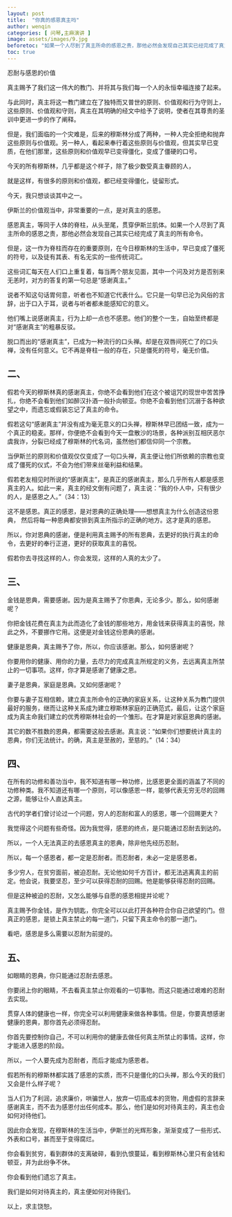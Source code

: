 ```yaml
---
layout: post
title:  "你真的感恩真主吗"
author: wenqin
categories: [ 问琴,主麻演讲 ]
image: assets/images/9.jpg
beforetoc: "如果一个人尽到了真主所命的感恩之责，那他必然会发现自己其实已经完成了真主的所有命令"
toc: true
---
```


忍耐与感恩的价值

真主赐予了我们这一伟大的教门、并将其与我们每一个人的永恒幸福连接了起来。

与此同时，真主将这一教门建立在了独特而又普世的原则、价值观和行为守则上，这些原则、价值观和守则，真主在其明确的经文中给予了说明，使者在其尊贵的圣训中更进一步的作了阐释。

但是，我们面临的一个灾难是，后来的穆斯林分成了两种，一种人完全拒绝和抛弃这些原则与价值观。另一种人，看起来奉行着这些原则与价值观，但其实早已变质，在他们那里，这些原则和价值观早已变得僵化，变成了僵硬的口号。

今天的所有穆斯林，几乎都是这个样子，除了极少数受真主眷顾的人，

就是这样，有很多的原则和价值观，都已经变得僵化，徒留形式。

今天，我只想谈谈其中之一。

伊斯兰的价值观当中，非常重要的一点，是对真主的感恩。

感恩真主，等同于人体的脊柱，从头至尾，贯穿伊斯兰肌体。如果一个人尽到了真主所命的感恩之责，那他必然会发现自己其实已经完成了真主的所有命令。

但是，这一作为脊柱而存在的重要原则，在今日穆斯林的生活中，早已变成了僵死的符号，以及徒有其表、有名无实的一些传统词汇。

这些词汇每天在人们口上重复着，每当两个朋友见面，其中一个问及对方是否别来无恙时，对方的答复的第一句总是“感谢真主。”

说者不知这句话胃何意，听者也不知道它代表什么。它只是一句早已沦为风俗的言辞，出于口入于耳，说者与听者都未能感知它的意义。

他们嘴上说感谢真主，行为上却一点也不感恩。他们的整个一生，自始至终都是对“感谢真主”的粗暴反驳。

脱口而出的“感谢真主”，已成为一种流行的口头禅。却是在双唇间死亡了的口头禅，没有任何意义。它不再是脊柱一般的存在，只是僵死的符号，毫无价值。

## 二、

假若今天的穆斯林真的感谢真主，你绝不会看到他们在这个被诅咒的现世中苦苦挣扎，你绝不会看到他们如醉汉扑酒一般扑向顿亚。你绝不会看到他们沉溺于各种欲望之中，而遗忘或假装忘记了真主的命令。

假若这句“感谢真主”并没有成为毫无意义的口头禅，穆斯林早已团结一致，成为一个真正的稳麦。那样，你便绝不会看到今天一盘散沙的场景，各种派别互相厌恶尔虞我诈，分裂已经成了穆斯林的代名词，虽然他们都信仰同一个宗教。

当伊斯兰的原则和价值观仅仅变成了一句口头禅，真主便让他们所依赖的宗教也变成了僵死的仪式，不会为他们带来丝毫利益和结果。

假若老友相见时所说的“感谢真主”，是真正的感谢真主，那么几乎所有人都是感恩真主的人。如此一来，真主的经文倒有问题了，真主说：“我的仆人中，只有很少的人，是感恩之人。”（34：13）

这不是感恩。真正的感恩，是对恩典的正确处理——想想真主为什么创造这份恩典，
然后将每一种恩典都安排到真主所指示的正确的地方。这才是真的感恩。

所以，你对恩典的感谢，便是利用真主赐予的所有恩典，去更好的执行真主的命令，去更好的奉行正道，更好的获取真主的喜悦。

假若你去寻找这样的人，你会发现，这样的人真的太少了。

## 三、

金钱是恩典，需要感谢。因为是真主赐予了你恩典，无论多少。那么，如何感谢呢？

你把金钱花费在真主为此而造化了金钱的那些地方，用金钱来获得真主的喜悦，除此之外，不要挪作它用。这便是对金钱这份恩典的感谢。

健康是恩典，真主赐予了你，所以，你应该感谢。那么，如何感谢呢？

你要用你的健康、用你的力量，去尽力的完成真主所规定的义务，去远离真主所禁止的一切事项。这样，你才算是感谢了健康之恩。

妻子是恩典，家庭是恩典。又如何感谢呢？

你要与妻子互相信赖，建立真主所命令的正确的家庭关系，让这种关系为教门提供最好的服务，继而让这种关系成为建立穆斯林家庭的正确范式，最后，让这个家庭成为真主命我们建立的优秀穆斯林社会的一个雏形。在才算是对家庭恩典的感谢。

其它的数不胜数的恩典，都需要这般去感谢。真主说：“如果你们想要统计真主的恩典，你们无法统计。的确，真主是至赦的，至慈的。”（14：34）

## 四、

在所有的功修和善功当中，我不知道有哪一种功修，比感恩更全面的涵盖了不同的功修种类。我不知道还有哪一个原则，可以像感恩一样，能够代表无穷无尽的回赐之源，能够让仆人直达真主。

古代的学者们曾讨论过一个问题，穷人的忍耐和富人的感恩，哪一个回赐更大？

我觉得这个问题有些奇怪。因为我觉得，感恩的终点，是只能通过忍耐去到达的。

所以，一个人无法真正的去感恩真主的恩典，除非他先经历忍耐。

所以，每一个感恩者，都一定是忍耐者。而忍耐者，未必一定是感恩者。

多少穷人，在贫穷面前，被迫忍耐。无论他如何千方百计，都无法逃离真主的前定。他会说，我要坚忍，至少可以获得忍耐的回赐。他是能够获得忍耐的回赐。

但是这种被迫的忍耐，又怎么能够与自愿的感恩相提并论呢？

真主赐予你金钱，是作为钥匙，你完全可以以此打开各种符合你自己欲望的门。但真正的感恩，是锁上真主禁止的每一道门，只留下真主命令的那一道门。

看吧，感恩是多么需要以忍耐为前提的。

## 五、

如眼睛的恩典，你只能通过忍耐去感恩。

你要闭上你的眼睛，不去看真主禁止你观看的一切事物。而这只能通过艰难的忍耐去实现。

贯穿人体的健康也一样，你完全可以利用健康来做各种事情。但是，你要真想感谢健康的恩典，那你首先必须得忍耐。

你首先要控制你自己，不可以利用你的健康去做任何真主所禁止的事情。这样，你才能进入感恩的阶段。

所以，一个人要先成为忍耐者，而后才能成为感恩者。

假若所有的穆斯林都实践了感恩的实质，而不只是僵化的口头禅，那么今天的我们又会是什么样子呢？

当人们为了利润，追求廉价，哄骗世人，放弃一切高成本的货物，用虚假的言辞来感谢真主，而不去为感恩付出任何成本。那么，他们是如何对待真主的，真主也会如何对待他们。

因此你会发现，在穆斯林的生活当中，伊斯兰的光辉形象，渐渐变成了一些形式、外表和口号，甚而至于变得腐烂。

你会看到贫穷，看到群体的支离破碎，看到仇恨蔓延，看到穆斯林心里只有金钱和顿亚，并为此纷争不休。

你会看到他们遗忘了真主。

我们是如何对待真主的，真主便如何对待我们。

以上，求主饶恕。
